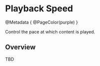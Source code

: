 # Playback Speed

@Metadata {
    @PageColor(purple)
}

Control the pace at which content is played.

## Overview

TBD
